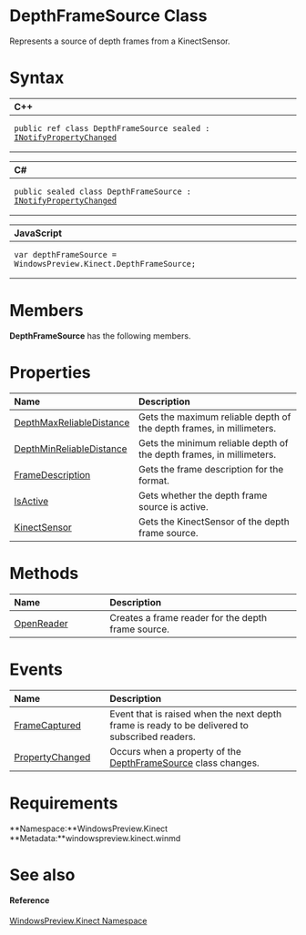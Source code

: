 DepthFrameSource Class  
======================  

Represents a source of depth frames from a KinectSensor. <span id="syntaxSection"></span>

Syntax  
======  

<table>
<colgroup>
<col width="100%" />
</colgroup>
<thead>
<tr class="header">
<th align="left">C++</th>
</tr>
</thead>
<tbody>
<tr class="odd">
<td align="left"><pre><code>public ref class DepthFrameSource sealed : <a href="../Data/INotifyPropertyChanged.md">INotifyPropertyChanged</a></code></pre></td>
</tr>
</tbody>
</table>

<table>
<colgroup>
<col width="100%" />
</colgroup>
<thead>
<tr class="header">
<th align="left">C#</th>
</tr>
</thead>
<tbody>
<tr class="odd">
<td align="left"><pre><code>public sealed class DepthFrameSource : <a href="../Data/INotifyPropertyChanged.md">INotifyPropertyChanged</a></code></pre></td>
</tr>
</tbody>
</table>

<table>
<colgroup>
<col width="100%" />
</colgroup>
<thead>
<tr class="header">
<th align="left">JavaScript</th>
</tr>
</thead>
<tbody>
<tr class="odd">
<td align="left"><pre><code>var depthFrameSource = WindowsPreview.Kinect.DepthFrameSource;</code></pre></td>
</tr>
</tbody>
</table>

<span id="classMembersSection"></span>

Members  
=======  

**DepthFrameSource** has the following members.  

<span id="publicpropertiesSection"></span>

Properties  
==========  

<table>
<colgroup>
<col width="30%" />
<col width="60%" />
</colgroup>
<thead>
<tr class="header">
<th align="left">Name</th>
<th align="left">Description</th>
</tr>
</thead>
<tbody>
<tr class="odd">
<td align="left"><a href="DepthFrameSource_Class/Properties/DepthMaxReliableDistance.md">DepthMaxReliableDistance</a></td>
<td align="left">Gets the maximum reliable depth of the depth frames, in millimeters.</td>
</tr>
<tr class="even">
<td align="left"><a href="DepthFrameSource_Class/Properties/DepthMinReliableDistance.md">DepthMinReliableDistance</a></td>
<td align="left">Gets the minimum reliable depth of the depth frames, in millimeters.</td>
</tr>
<tr class="odd">
<td align="left"><a href="DepthFrameSource_Class/Properties/FrameDescription_Property.md">FrameDescription</a></td>
<td align="left">Gets the frame description for the format.</td>
</tr>
<tr class="even">
<td align="left"><a href="DepthFrameSource_Class/Properties/IsActive_Property.md">IsActive</a></td>
<td align="left">Gets whether the depth frame source is active.</td>
</tr>
<tr class="odd">
<td align="left"><a href="DepthFrameSource_Class/Properties/KinectSensor_Property.md">KinectSensor</a></td>
<td align="left">Gets the KinectSensor of the depth frame source.</td>
</tr>
</tbody>
</table>

<span id="publicmethodsSection"></span>

Methods  
=======  

<table>
<colgroup>
<col width="30%" />
<col width="60%" />
</colgroup>
<thead>
<tr class="header">
<th align="left">Name</th>
<th align="left">Description</th>
</tr>
</thead>
<tbody>
<tr class="odd">
<td align="left"><a href="DepthFrameSource_Class/Methods/OpenReader_Method.md">OpenReader</a></td>
<td align="left">Creates a frame reader for the depth frame source.</td>
</tr>
</tbody>
</table>

<span id="publiceventsSection"></span>

Events  
======  

<table>
<colgroup>
<col width="30%" />
<col width="60%" />
</colgroup>
<thead>
<tr class="header">
<th align="left">Name</th>
<th align="left">Description</th>
</tr>
</thead>
<tbody>
<tr class="odd">
<td align="left"><a href="DepthFrameSource_Class/Events/FrameCaptured_Event.md">FrameCaptured</a></td>
<td align="left">Event that is raised when the next depth frame is ready to be delivered to subscribed readers.</td>
</tr>
<tr class="even">
<td align="left"><a href="DepthFrameSource_Class/Events/PropertyChanged_Event.md">PropertyChanged</a></td>
<td align="left">Occurs when a property of the <a href="">DepthFrameSource</a> class changes.</td>
</tr>
</tbody>
</table>

<span id="requirements"></span>

Requirements  
============  

**Namespace:**WindowsPreview.Kinect  
**Metadata:**windowspreview.kinect.winmd  

<span id="ID4E3"></span>

See also  
========  

<span id="ID4E5"></span>
#### Reference  

[WindowsPreview.Kinect Namespace](../Kinect.md)  



<!--Please do not edit the data in the comment block below.-->
<!--
TOCTitle : DepthFrameSource Class
RLTitle : DepthFrameSource Class
KeywordK : DepthFrameSource class, about
HelpPriority : 2
TopicType : apiref
KeywordF : WindowsPreview.Kinect.DepthFrameSource
KeywordF : DepthFrameSource
KeywordF : WindowsPreview.Kinect.DepthFrameSource
KeywordA : T:WindowsPreview.Kinect.DepthFrameSource
AssetID : T:WindowsPreview.Kinect.DepthFrameSource
Locale : en-us
CommunityContent : 1
APIType : Managed
APILocation : windowspreview.kinect.winmd
APIName : WindowsPreview.Kinect.DepthFrameSource
TargetOS : Windows
TopicType : kbSyntax
DevLang : VB
DevLang : CSharp
DevLang : JavaScript
DevLang : C++
DocSet : K4Wv2
ProjType : K4Wv2Proj
Technology : Kinect for Windows
Product : Kinect for Windows SDK v2
productversion : 20
-->
